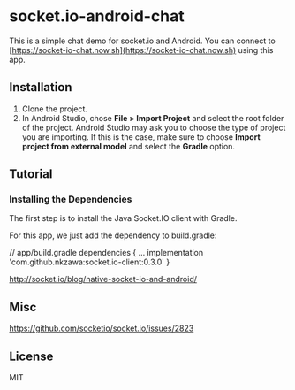 # socket.io-android-chat

This is a simple chat demo for socket.io and Android. You can connect to [https://socket-io-chat.now.sh](https://socket-io-chat.now.sh) using this app.

## Installation

1. Clone the project.
2. In Android Studio, chose **File > Import Project** and select the root folder of the project.
   Android Studio may ask you to choose the type of project you are importing. If this is the case, make sure to choose **Import project from external model** and select the **Gradle** option.

## Tutorial

### Installing the Dependencies
The first step is to install the Java Socket.IO client with Gradle.

For this app, we just add the dependency to build.gradle:

// app/build.gradle
dependencies {
    ...
    implementation 'com.github.nkzawa:socket.io-client:0.3.0'
}

http://socket.io/blog/native-socket-io-and-android/

## Misc
https://github.com/socketio/socket.io/issues/2823



## License

MIT

